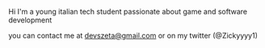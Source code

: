 Hi I'm a young italian tech student passionate about game and software development

you can contact me at devszeta@gmail.com or on my twitter (@Zickyyyy1)

<!---
ErZicky/ErZicky is a ✨ special ✨ repository because its `README.md` (this file) appears on your GitHub profile.
You can click the Preview link to take a look at your changes.
--->
